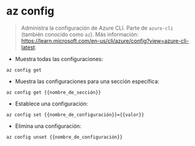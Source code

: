 # az config

> Administra la configuración de Azure CLI.
> Parte de `azure-cli` (también conocido como `az`).
> Más información: <https://learn.microsoft.com/en-us/cli/azure/config?view=azure-cli-latest>.

- Muestra todas las configuraciones:

`az config get`

- Muestra las configuraciones para una sección específica:

`az config get {{nombre_de_sección}}`

- Establece una configuración:

`az config set {{nombre_de_configuración}}={{valor}}`

- Elimina una configuración:

`az config unset {{nombre_de_configuración}}`
